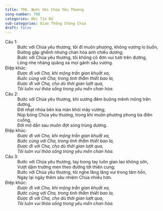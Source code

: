 ```yaml
---
title: 798. Bước Với Chúa Yêu Thương
song-number: 798
categories: Đời Tín Đồ
sub-categories: Giao Thông Chùng Chúa
draft: false
---
```

<dl><dt>Câu 1:</dt><dd data-verse="1">Bước với Chúa yêu thương, tôi đi muôn phương, không vương lo buồn, <br/>Đường gập ghềnh nhưng chan hòa ánh chiếu dương; <br/>Bước với Chúa yêu thương, tôi không cô đơn vui tươi trên đường, <br/>Lòng nhẹ nhàng quăng xa mọi gánh sầu vương. </dd><dt>Điệp khúc:</dt><dd data-chorus="1"><em>Được đi với Cha, khi mộng trần gian khuất xa, <br/>Bước cùng với Cha, trong tình thắm thiết bao la, <br/>Được đi với Cha, cho dù thời gian lướt qua, <br/>Tôi luôn vui thỏa sống trong yêu mến chan hòa. </em></dd><dt>Câu 2:</dt><dd data-verse="2">Bước với Chúa yêu thương, khi sương đêm buông mênh mông trên đường, <br/>Đời nhạt nhòa bên kia màn khói mây vương; <br/>Núp bóng Chúa yêu thương, trong khi muôn phương phong ba điên cuồng, <br/>Đời mờ dần sau muôn đợt sóng trùng dương. </dd><dt>Điệp khúc:</dt><dd data-chorus="1"><em>Được đi với Cha, khi mộng trần gian khuất xa, <br/>Bước cùng với Cha, trong tình thắm thiết bao la, <br/>Được đi với Cha, cho dù thời gian lướt qua, <br/>Tôi luôn vui thỏa sống trong yêu mến chan hòa. </em></dd><dt>Câu 3:</dt><dd data-verse="3">Bước với Chúa yêu thương, tay trong tay luôn gian lao không sờn, <br/>Vượt dặm trường men theo đường tới thiên cung; <br/>Bước với Chúa yêu thương, tôi nghe lâng lâng vui trong tâm hồn, <br/>Ngày lại ngày thêm sâu nhiệm Chúa nhiều hơn. </dd><dt>Điệp khúc:</dt><dd data-chorus="1"><em>Được đi với Cha, khi mộng trần gian khuất xa, <br/>Bước cùng với Cha, trong tình thắm thiết bao la, <br/>Được đi với Cha, cho dù thời gian lướt qua, <br/>Tôi luôn vui thỏa sống trong yêu mến chan hòa. </em></dd></dl>